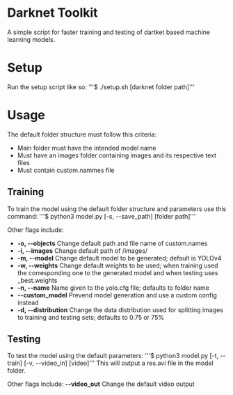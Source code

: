 # Darknet Toolkit
A simple script for faster training and testing of dartket based machine learning models.

# Setup
Run the setup script like so:
'''$ ./setup.sh [darknet folder path]'''

# Usage
The default folder structure must follow this criteria:
* Main folder must have the intended model name
* Must have an images folder containing images and its respective text files
* Must contain custom.nammes file

## Training
To train the model using the default folder structure and parameters use this command:
'''$ python3 model.py [-s, --save_path] [folder path]'''

Other flags include:
* **-o, --objects** Change default path and file name of custom.names
* **-i, --images** Change default path of /images/
* **-m, --model** Change default model to be generated; default is YOLOv4
* **-w, --weights** Change default weights to be used; when training used the corresponding one to the generated model and when testing uses \_best.weights
* **-n, --name** Name given to the yolo.cfg file; defaults to folder name
* **--custom_model** Prevend model generation and use a custom config instead
* **-d, --distribution** Change the data distribution used for splitting images to training and testing sets; defaults to 0.75 or 75%

## Testing
To test the model using the default parameters:
'''$ python3 model.py [-t, --train] [-v, --video_in] [video]'''
This will output a res.avi file in the model folder.

Other flags include:
**--video_out** Change the default video output
